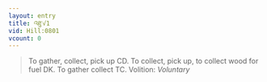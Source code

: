 ```yaml
---
layout: entry
title: འཐུ་√1
vid: Hill:0801
vcount: 0
---
```

> To gather, collect, pick up CD\. To collect, pick up, to collect wood for fuel DK\. To gather collect TC\.
> Volition: _Voluntary_


